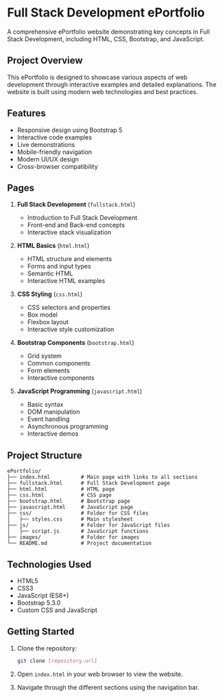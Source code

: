# Full Stack Development ePortfolio

A comprehensive ePortfolio website demonstrating key concepts in Full Stack Development, including HTML, CSS, Bootstrap, and JavaScript.

## Project Overview

This ePortfolio is designed to showcase various aspects of web development through interactive examples and detailed explanations. The website is built using modern web technologies and best practices.

## Features

- Responsive design using Bootstrap 5
- Interactive code examples
- Live demonstrations
- Mobile-friendly navigation
- Modern UI/UX design
- Cross-browser compatibility

## Pages

1. **Full Stack Development** (`fullstack.html`)
   - Introduction to Full Stack Development
   - Front-end and Back-end concepts
   - Interactive stack visualization

2. **HTML Basics** (`html.html`)
   - HTML structure and elements
   - Forms and input types
   - Semantic HTML
   - Interactive HTML examples

3. **CSS Styling** (`css.html`)
   - CSS selectors and properties
   - Box model
   - Flexbox layout
   - Interactive style customization

4. **Bootstrap Components** (`bootstrap.html`)
   - Grid system
   - Common components
   - Form elements
   - Interactive components

5. **JavaScript Programming** (`javascript.html`)
   - Basic syntax
   - DOM manipulation
   - Event handling
   - Asynchronous programming
   - Interactive demos

## Project Structure

```
ePortfolio/
├── index.html          # Main page with links to all sections
├── fullstack.html      # Full Stack Development page
├── html.html           # HTML page
├── css.html            # CSS page
├── bootstrap.html      # Bootstrap page
├── javascript.html     # JavaScript page
├── css/                # Folder for CSS files
│   ├── styles.css      # Main stylesheet
├── js/                 # Folder for JavaScript files
│   ├── script.js       # JavaScript functions
├── images/             # Folder for images
└── README.md           # Project documentation
```

## Technologies Used

- HTML5
- CSS3
- JavaScript (ES6+)
- Bootstrap 5.3.0
- Custom CSS and JavaScript

## Getting Started

1. Clone the repository:
   ```bash
   git clone [repository-url]
   ```

2. Open `index.html` in your web browser to view the website.

3. Navigate through the different sections using the navigation bar.

